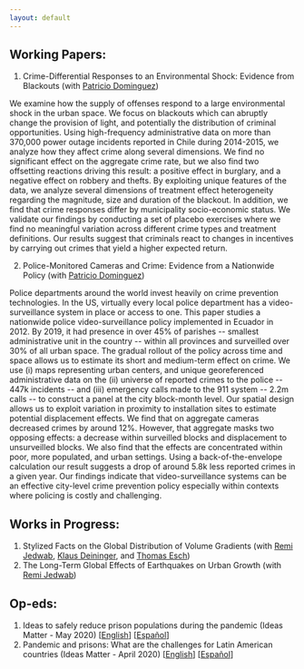 ```yaml
---
layout: default
---
```


## Working Papers:

1. Crime-Differential Responses to an Environmental Shock: Evidence from Blackouts (with [Patricio Dominguez](https://sites.google.com/site/pdomingr/))

We examine how the supply of offenses respond to a large environmental shock in the urban space. We focus on blackouts which can abruptly change the provision of light, and potentially the distribution of criminal opportunities. Using high-frequency administrative data on more than 370,000 power outage incidents reported in Chile during 2014-2015, we analyze how they affect crime along several dimensions. We find no significant effect on the aggregate crime rate, but we also find two offsetting reactions driving this result: a positive effect in burglary, and a negative effect on robbery and thefts. By exploiting unique features of the data, we analyze several dimensions of treatment effect heterogeneity regarding the magnitude, size and duration of the blackout. In addition, we find that crime responses differ by municipality socio-economic status. We validate our findings by conducting a set of placebo exercises where we find no meaningful variation across different crime types and treatment definitions. Our results suggest that criminals react to changes in incentives by carrying out crimes that yield a higher expected return.

2. Police-Monitored Cameras and Crime: Evidence from a Nationwide Policy (with [Patricio Dominguez](https://sites.google.com/site/pdomingr/))

Police departments around the world invest heavily on crime prevention technologies. In the US, virtually every local police department has a video-surveillance system in place or access to one. This paper studies a nationwide police video-surveillance policy implemented in Ecuador in 2012. By 2019, it had presence in over 45\% of parishes -- smallest administrative unit in the country -- within all provinces and surveilled over 30\% of all urban space. The gradual rollout of the policy across time and space allows us to estimate its short and medium-term effect on crime. We use (i) maps representing urban centers, and unique georeferenced administrative data on the (ii) universe of reported crimes to the police -- 447k incidents -- and (iii) emergency calls made to the 911 system -- 2.2m calls -- to construct a panel at the city block-month level. Our spatial design allows us to exploit variation in proximity to installation sites to estimate potential displacement effects. We find that on aggregate cameras decreased crimes by around 12\%. However, that aggregate masks two opposing effects: a decrease within surveilled blocks and displacement to unsurveilled blocks. We also find that the effects are concentrated within poor, more populated, and urban settings. Using a back-of-the-envelope calculation our result suggests a drop of around 5.8k less reported crimes in a given year. Our findings indicate that video-surveillance systems can be an effective city-level crime prevention policy especially within contexts where policing is costly and challenging.

## Works in Progress:
1. Stylized Facts on the Global Distribution of Volume Gradients (with [Remi Jedwab](https://www.remijedwab.com/), [Klaus Deininger](https://www.worldbank.org/en/about/people/k/klaus-deininger), and [Thomas Esch](https://scholar.google.de/citations?user=g2OVq2cAAAAJ&hl=de))
2. The Long-Term Global Effects of Earthquakes on Urban Growth (with [Remi Jedwab](https://www.remijedwab.com/))

## Op-eds:

1. Ideas to safely reduce prison populations during the pandemic (Ideas Matter - May 2020) [[English](https://blogs.iadb.org/ideas-matter/en/ideas-to-safely-reduce-prison-populations-during-the-pandemic/)] [[Español](https://blogs.iadb.org/ideas-que-cuentan/es/ideas-para-reducir-la-poblacion-carcelaria-de-manera-segura-ante-la-pandemia/)]
2. Pandemic and prisons: What are the challenges for Latin American countries (Ideas Matter - April 2020) [[English](https://blogs.iadb.org/ideas-matter/en/pandemic-and-prisons-what-are-the-challenges-for-latin-american-governments/)] [[Español](https://blogs.iadb.org/ideas-que-cuentan/es/la-pandemia-y-las-prisiones-cuales-son-los-desafios-para-los-gobiernos-de-america-latina/)]
